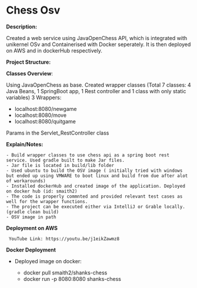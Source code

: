 # Chess Osv #


**Description:**  

  Created a web service using JavaOpenChess API, which is integrated with unikernel OSv and Containerised with Docker seperately. It is then deployed on AWS and in dockerHub respectively.

**Project Structure:** 

**Classes Overview**: 

  Using JavaOpenChess as base. Created wrapper classes (Total 7 classes: 4 Java Beans, 1 SpringBoot app, 1 Rest controller and 1 class with only static variables)
  3 Wrappers:
  
   - localhost:8080/newgame
   - localhost:8080/move
   - localhost:8080/quitgame
   
   Params in the Servlet_RestController class
    
    
**Explain/Notes:**

    - Build wrapper classes to use chess api as a spring boot rest service. Used gradle built to make Jar files.
    - Jar file is located in build/lib folder
    - Used ubuntu to build the OSV image ( initially tried with windows but ended up using VMWARE to boot linux and build from due after alot of workarounds)
    - Installed dockerHub and created image of the application. Deployed on docker hub (id: smaith2)
    - The code is properly commnted and provided relevant test cases as well for the wrapper functions.
    - The project can be executed either via IntelliJ or Grable locally.(gradle clean build)
    - OSV image in path
   

 
 **Deployment on AWS**
     
     YouTube Link: https://youtu.be/j1eikZawmz8
 
 **Docker Deployment**
 
 - Deployed image on docker: 
 
    - docker pull smaith2/shanks-chess
    - docker run -p 8080:8080 shanks-chess
